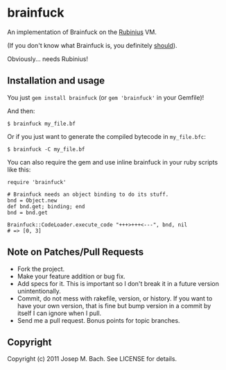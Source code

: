 # brainfuck

An implementation of Brainfuck on the [Rubinius](http://rubini.us) VM.

(If you don't know what Brainfuck is, you definitely
[should](http://en.wikipedia.org/wiki/Brainfuck)).

Obviously... needs Rubinius!

## Installation and usage

You just `gem install brainfuck` (or `gem 'brainfuck'` in your Gemfile)!

And then: 

    $ brainfuck my_file.bf

Or if you just want to generate the compiled bytecode in `my_file.bfc`:

    $ brainfuck -C my_file.bf

You can also require the gem and use inline brainfuck in your ruby scripts like this:

    require 'brainfuck'

    # Brainfuck needs an object binding to do its stuff.
    bnd = Object.new
    def bnd.get; binding; end
    bnd = bnd.get

    Brainfuck::CodeLoader.execute_code "+++>+++<---", bnd, nil
    # => [0, 3]

## Note on Patches/Pull Requests
 
* Fork the project.
* Make your feature addition or bug fix.
* Add specs for it. This is important so I don't break it in a
  future version unintentionally.
* Commit, do not mess with rakefile, version, or history.
  If you want to have your own version, that is fine but bump version
  in a commit by itself I can ignore when I pull.
* Send me a pull request. Bonus points for topic branches.

## Copyright

Copyright (c) 2011 Josep M. Bach. See LICENSE for details.

